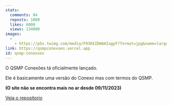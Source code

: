 ```yaml
---
stats:
  comments: 84
  reposts: 1000
  likes: 6000
  views: 134000
images:
  -
    - https://pbs.twimg.com/media/F93KkIDWAAIagpF?format=jpg&name=large
link: https://qsmpconexoes.vercel.app
id: qsmp-conexoes
---
```

O QSMP Conexões tá oficialmente lançado.

Ele é basicamente uma versão do Conexo mas com termos do QSMP.

**(O site não se encontra mais no ar desde 09/11/2023)**

[Veja o repositorio](https://github.com/qsmpconexoes)